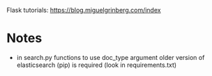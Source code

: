 Flask tutorials: https://blog.miguelgrinberg.com/index 

# Notes

- in search.py functions to use doc_type argument older version of elasticsearch (pip) is required (look in requirements.txt)



